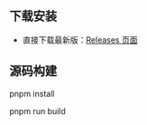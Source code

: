 ## 下载安装

- 直接下载最新版：[Releases 页面](https://github.com/Breezli/Tclick/releases)

## 源码构建

pnpm install

pnpm run build